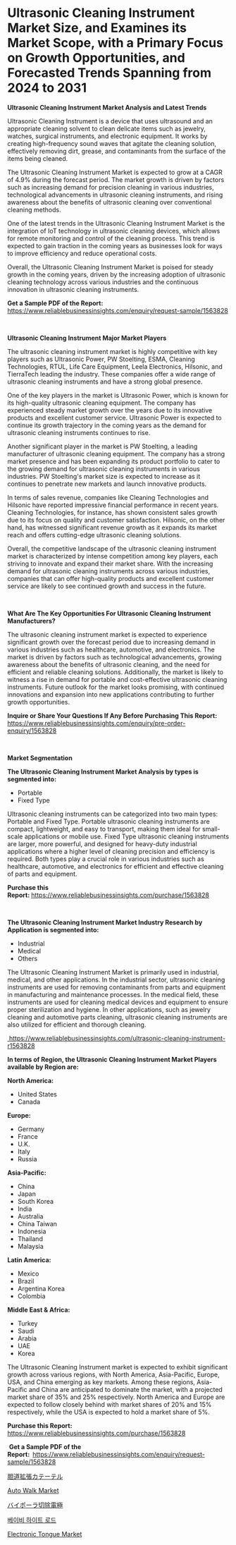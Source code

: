 <p><h1>Ultrasonic Cleaning Instrument Market Size, and Examines its Market Scope, with a Primary Focus on Growth Opportunities, and Forecasted Trends Spanning from 2024 to 2031</h1></p><p><strong>Ultrasonic Cleaning Instrument Market Analysis and Latest Trends</strong></p>
<p><p>Ultrasonic Cleaning Instrument is a device that uses ultrasound and an appropriate cleaning solvent to clean delicate items such as jewelry, watches, surgical instruments, and electronic equipment. It works by creating high-frequency sound waves that agitate the cleaning solution, effectively removing dirt, grease, and contaminants from the surface of the items being cleaned.</p><p>The Ultrasonic Cleaning Instrument Market is expected to grow at a CAGR of 4.9% during the forecast period. The market growth is driven by factors such as increasing demand for precision cleaning in various industries, technological advancements in ultrasonic cleaning instruments, and rising awareness about the benefits of ultrasonic cleaning over conventional cleaning methods.</p><p>One of the latest trends in the Ultrasonic Cleaning Instrument Market is the integration of IoT technology in ultrasonic cleaning devices, which allows for remote monitoring and control of the cleaning process. This trend is expected to gain traction in the coming years as businesses look for ways to improve efficiency and reduce operational costs.</p><p>Overall, the Ultrasonic Cleaning Instrument Market is poised for steady growth in the coming years, driven by the increasing adoption of ultrasonic cleaning technology across various industries and the continuous innovation in ultrasonic cleaning instruments.</p></p>
<p><strong>Get a Sample PDF of the Report:&nbsp;</strong> <a href="https://www.reliablebusinessinsights.com/enquiry/request-sample/1563828">https://www.reliablebusinessinsights.com/enquiry/request-sample/1563828</a></p>
<p>&nbsp;</p>
<p><strong>Ultrasonic Cleaning Instrument Major Market Players</strong></p>
<p><p>The ultrasonic cleaning instrument market is highly competitive with key players such as Ultrasonic Power, PW Stoelting, ESMA, Cleaning Technologies, RTUL, Life Care Equipment, Leela Electronics, Hilsonic, and TierraTech leading the industry. These companies offer a wide range of ultrasonic cleaning instruments and have a strong global presence.</p><p>One of the key players in the market is Ultrasonic Power, which is known for its high-quality ultrasonic cleaning equipment. The company has experienced steady market growth over the years due to its innovative products and excellent customer service. Ultrasonic Power is expected to continue its growth trajectory in the coming years as the demand for ultrasonic cleaning instruments continues to rise.</p><p>Another significant player in the market is PW Stoelting, a leading manufacturer of ultrasonic cleaning equipment. The company has a strong market presence and has been expanding its product portfolio to cater to the growing demand for ultrasonic cleaning instruments in various industries. PW Stoelting's market size is expected to increase as it continues to penetrate new markets and launch innovative products.</p><p>In terms of sales revenue, companies like Cleaning Technologies and Hilsonic have reported impressive financial performance in recent years. Cleaning Technologies, for instance, has shown consistent sales growth due to its focus on quality and customer satisfaction. Hilsonic, on the other hand, has witnessed significant revenue growth as it expands its market reach and offers cutting-edge ultrasonic cleaning solutions.</p><p>Overall, the competitive landscape of the ultrasonic cleaning instrument market is characterized by intense competition among key players, each striving to innovate and expand their market share. With the increasing demand for ultrasonic cleaning instruments across various industries, companies that can offer high-quality products and excellent customer service are likely to see continued growth and success in the future.</p></p>
<p>&nbsp;</p>
<p><strong>What Are The Key Opportunities For Ultrasonic Cleaning Instrument Manufacturers?</strong></p>
<p><p>The ultrasonic cleaning instrument market is expected to experience significant growth over the forecast period due to increasing demand in various industries such as healthcare, automotive, and electronics. The market is driven by factors such as technological advancements, growing awareness about the benefits of ultrasonic cleaning, and the need for efficient and reliable cleaning solutions. Additionally, the market is likely to witness a rise in demand for portable and cost-effective ultrasonic cleaning instruments. Future outlook for the market looks promising, with continued innovations and expansion into new applications contributing to further growth opportunities.</p></p>
<p><strong>Inquire or Share Your Questions If Any Before Purchasing This Report:</strong> <a href="https://www.reliablebusinessinsights.com/enquiry/pre-order-enquiry/1563828">https://www.reliablebusinessinsights.com/enquiry/pre-order-enquiry/1563828</a></p>
<p>&nbsp;</p>
<p><strong>Market Segmentation</strong></p>
<p><strong>The Ultrasonic Cleaning Instrument Market Analysis by types is segmented into:</strong></p>
<p><ul><li>Portable</li><li>Fixed Type</li></ul></p>
<p><p>Ultrasonic cleaning instruments can be categorized into two main types: Portable and Fixed Type. Portable ultrasonic cleaning instruments are compact, lightweight, and easy to transport, making them ideal for small-scale applications or mobile use. Fixed Type ultrasonic cleaning instruments are larger, more powerful, and designed for heavy-duty industrial applications where a higher level of cleaning precision and efficiency is required. Both types play a crucial role in various industries such as healthcare, automotive, and electronics for efficient and effective cleaning of parts and equipment.</p></p>
<p><strong>Purchase this Report:&nbsp;</strong><a href="https://www.reliablebusinessinsights.com/purchase/1563828">https://www.reliablebusinessinsights.com/purchase/1563828</a></p>
<p>&nbsp;</p>
<p><strong>The Ultrasonic Cleaning Instrument Market Industry Research by Application is segmented into:</strong></p>
<p><ul><li>Industrial</li><li>Medical</li><li>Others</li></ul></p>
<p><p>The Ultrasonic Cleaning Instrument Market is primarily used in industrial, medical, and other applications. In the industrial sector, ultrasonic cleaning instruments are used for removing contaminants from parts and equipment in manufacturing and maintenance processes. In the medical field, these instruments are used for cleaning medical devices and equipment to ensure proper sterilization and hygiene. In other applications, such as jewelry cleaning and automotive parts cleaning, ultrasonic cleaning instruments are also utilized for efficient and thorough cleaning.</p></p>
<p><a href="https://www.reliablebusinessinsights.com/ultrasonic-cleaning-instrument-r1563828">&nbsp;https://www.reliablebusinessinsights.com/ultrasonic-cleaning-instrument-r1563828</a></p>
<p><strong>In terms of Region, the Ultrasonic Cleaning Instrument Market Players available by Region are:</strong></p>
<p>
    <p> <strong> North America: </strong>
        <ul>
            <li>United States</li>
            <li>Canada</li>
        </ul>
        </p> 
    <p> <strong> Europe: </strong>
        <ul>
            <li>Germany</li>
            <li>France</li>
            <li>U.K.</li>
            <li>Italy</li>
            <li>Russia</li>
        </ul>
        </p> 
    <p> <strong> Asia-Pacific: </strong>
        <ul>
            <li>China</li>
            <li>Japan</li>
            <li>South Korea</li>
            <li>India</li>
            <li>Australia</li>
            <li>China Taiwan</li>
            <li>Indonesia</li>
            <li>Thailand</li>
            <li>Malaysia</li>
        </ul>
        </p> 
    <p> <strong> Latin America: </strong>
        <ul>
            <li>Mexico</li>
            <li>Brazil</li>
            <li>Argentina Korea</li>
            <li>Colombia</li>
        </ul>
        </p> 
    <p> <strong> Middle East & Africa: </strong>
        <ul>
            <li>Turkey</li>
            <li>Saudi</li>
            <li>Arabia</li>
            <li>UAE</li>
            <li>Korea</li>
        </ul>
    </p>
    </p>
<p><p>The Ultrasonic Cleaning Instrument market is expected to exhibit significant growth across various regions, with North America, Asia-Pacific, Europe, USA, and China emerging as key markets. Among these regions, Asia-Pacific and China are anticipated to dominate the market, with a projected market share of 35% and 25% respectively. North America and Europe are expected to follow closely behind with market shares of 20% and 15% respectively, while the USA is expected to hold a market share of 5%.</p></p>
<p><strong>Purchase this Report: </strong><a href="https://www.reliablebusinessinsights.com/purchase/1563828">https://www.reliablebusinessinsights.com/purchase/1563828</a></p>
<p>&nbsp;<strong>Get a Sample PDF of the Report:&nbsp;&nbsp;</strong><a href="https://www.reliablebusinessinsights.com/enquiry/request-sample/1563828">https://www.reliablebusinessinsights.com/enquiry/request-sample/1563828</a></p>
<p><strong></strong></p>
<p><p><a href="https://github.com/LuzHills1972/Market-Research-Report-List-1/blob/main/5847743161804.md">胆道拡張カテーテル</a></p><p><a href="https://github.com/Krish2023na/Market-Research-Report-List-5/blob/main/auto-walk-market.md">Auto Walk Market</a></p><p><a href="https://github.com/kegley4963/Market-Research-Report-List-2/blob/main/1402037161803.md">バイポーラ切除電極</a></p><p><a href="https://github.com/novabrown3/Market-Research-Report-List-2/blob/main/5586426174190.md">베이비 하이트 로드</a></p><p><a href="https://github.com/bmorecock/Market-Research-Report-List-4/blob/main/electronic-tongue-market.md">Electronic Tongue Market</a></p></p>
